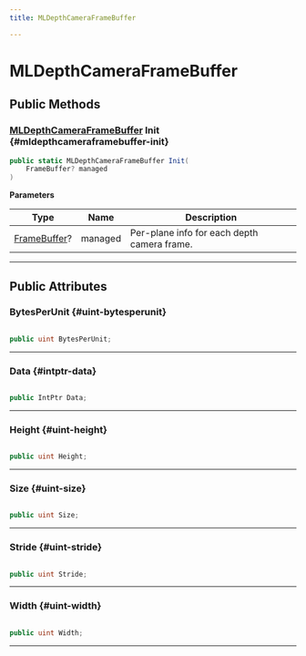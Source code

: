 ```yaml
---
title: MLDepthCameraFrameBuffer

---
```


# MLDepthCameraFrameBuffer










## Public Methods

### [MLDepthCameraFrameBuffer](/versioned_docs/version-02-Aug-2023/unity-api/api/UnityEngine.XR.MagicLeap/MLDepthCamera/NativeBindings/UnityEngine.XR.MagicLeap.MLDepthCamera.NativeBindings.MLDepthCameraFrameBuffer.md) Init {#mldepthcameraframebuffer-init}

```csharp
public static MLDepthCameraFrameBuffer Init(
    FrameBuffer? managed
)
```


**Parameters**

| Type | Name  | Description  | 
|--|--|--|
| [FrameBuffer](/versioned_docs/version-02-Aug-2023/unity-api/api/UnityEngine.XR.MagicLeap/MLDepthCamera/UnityEngine.XR.MagicLeap.MLDepthCamera.FrameBuffer.md)? |managed|Per-plane info for each depth camera frame. |






-----------

## Public Attributes

### BytesPerUnit {#uint-bytesperunit}

```csharp

public uint BytesPerUnit;

```






-----------

### Data {#intptr-data}

```csharp

public IntPtr Data;

```






-----------

### Height {#uint-height}

```csharp

public uint Height;

```






-----------

### Size {#uint-size}

```csharp

public uint Size;

```






-----------

### Stride {#uint-stride}

```csharp

public uint Stride;

```






-----------

### Width {#uint-width}

```csharp

public uint Width;

```






-----------


